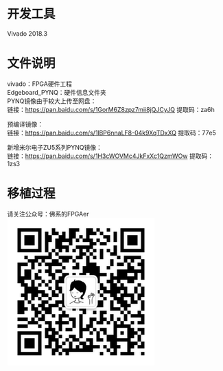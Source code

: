 # 开发工具  
Vivado 2018.3

# 文件说明
 vivado：FPGA硬件工程   
Edgeboard_PYNQ：硬件信息文件夹  
PYNQ镜像由于较大上传至网盘：  
链接：https://pan.baidu.com/s/1GorM6Z8zpz7mii8jQJCyJQ 
提取码：za6h 

预编译镜像：  
链接：https://pan.baidu.com/s/1lBP6nnaLF8-04k9XqTDxXQ 
提取码：77e5 

新增米尔电子ZU5系列PYNQ镜像：  
链接：https://pan.baidu.com/s/1H3cWOVMc4JkFxXc1QzmWOw 
提取码：1zs3 



# 移植过程
请关注公众号：佛系的FPGAer  
![avatar](https://github.com/buaa-zzx/Edgeboard-MPSOC-FPGA/blob/main/Ubuntu%E7%B3%BB%E7%BB%9F%E7%A7%BB%E6%A4%8D/weichart.jpg)